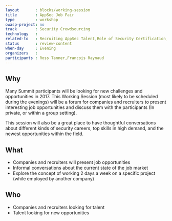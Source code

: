 ```yaml
---
layout       : blocks/working-session
title        : AppSec Job Fair
type         : workshop
owasp-project: no
track        : Security Crowdsourcing
technology   :
related-to   : Recruiting AppSec Talent,Role of Security Certification,Crowdsourcing Security Knowledge
status       : review-content
when-day     : Evening
organizers   :
participants : Ross Tanner,Francois Raynaud
---
```


## Why

 Many Summit participants will be looking for new challenges and opportunities in 2017. This Working Session
 (most likely to be scheduled during the evenings) will be a forum for companies and recruiters to present
 interesting job opportunities and discuss them with the participants (In private, or within a group setting).

This session will also be a great place to have thoughtful conversations about different kinds of security careers, top skills in high demand, and the newest opportunities within the field.  

## What

 - Companies and recruiters will present job opportunities
 - Informal conversations about the current state of the job market
 - Explore the concept of working 2 days a week on a specific project (while employed by another company)

## Who

 - Companies and recruiters looking for talent
 - Talent looking for new opportunities
